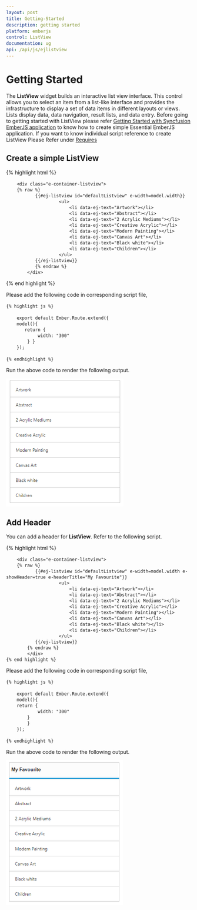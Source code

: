 ```yaml
---
layout: post
title: Getting-Started
description: getting started
platform: emberjs
control: ListView
documentation: ug
api: /api/js/ejlistview
---
```


# Getting Started


The **ListView** widget builds an interactive list view interface. This control allows you to select an item from a list-like interface and provides the infrastructure to display a set of data items in different layouts or views. Lists display data, data navigation, result lists, and data entry.
Before going to getting started with ListView please refer [Getting Started with Syncfusion EmberJS application](https://help.syncfusion.com/emberjs/overview/)  to know how to create simple Essential EmberJS application.
If you want to know individual script reference to create ListView Please Refer under [Requires](https://help.syncfusion.com/api/js/ejlistview/)


## Create a simple ListView

{% highlight html %}

        <div class="e-container-listview">
        {% raw %}
               {{#ej-listview id="defaultListview" e-width=model.width}}
						<ul>
                            <li data-ej-text="Artwork"></li>
                            <li data-ej-text="Abstract"></li>
                            <li data-ej-text="2 Acrylic Mediums"></li>
                            <li data-ej-text="Creative Acrylic"></li>
                            <li data-ej-text="Modern Painting"></li>
                            <li data-ej-text="Canvas Art"></li>
                            <li data-ej-text="Black white"></li>
                            <li data-ej-text="Children"></li>
                        </ul>
			   {{/ej-listview}}
               {% endraw %}
            </div>

{% end highlight %}


Please add the following code in corresponding script file,


    {% highlight js %}

        export default Ember.Route.extend({
        model(){
           return {
                width: "300"  
            } }
        });

    {% endhighlight %}


Run the above code to render the following output.

![](Getting-Started_images/Getting-Started_img2.png) 

## Add Header

You can add a header for **ListView**. Refer to the following script.


 {% highlight html %}

        <div class="e-container-listview">
        {% raw %}
               {{#ej-listview id="defaultListview" e-width=model.width e-showHeader=true e-headerTitle="My Favourite"}}
						<ul>
                            <li data-ej-text="Artwork"></li>
                            <li data-ej-text="Abstract"></li>
                            <li data-ej-text="2 Acrylic Mediums"></li>
                            <li data-ej-text="Creative Acrylic"></li>
                            <li data-ej-text="Modern Painting"></li>
                            <li data-ej-text="Canvas Art"></li>
                            <li data-ej-text="Black white"></li>
                            <li data-ej-text="Children"></li>
                        </ul>
			   {{/ej-listview}}
            {% endraw %}
            </div>
    {% end highlight %}

Please add the following code in corresponding script file,

    {% highlight js %}

        export default Ember.Route.extend({
        model(){
        return {
                width: "300" 
            }
            }
        });

    {% endhighlight %}



Run the above code to render the following output.

![](Getting-Started_images/Getting-Started_img3.png) 

